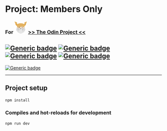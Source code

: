 # Project: Members Only
### For <img src="./odin-logo.svg"  width="40" height="40"> [>> The Odin Project <<](https://www.theodinproject.com/)
## [![Generic badge](https://img.shields.io/badge/Used-HTML-GREEN.svg?style=plastic&logo=Pug)](https://developer.mozilla.org/en-US/docs/Web/Guide/HTML/HTML5) [![Generic badge](https://img.shields.io/badge/Used-CSS-BLUE.svg?style=plastic&logo=CSS3)](https://www.tutorialrepublic.com/css-tutorial/) [![Generic badge](https://img.shields.io/badge/Used-JavaScript-YELLOW.svg?style=plastic&logo=JavaScript)](https://developer.mozilla.org/en-US/docs/Web/JavaScript) [![Generic badge](https://img.shields.io/badge/Used-Node.js-BRIGHTGREEN.svg?style=plastic&logo=Node.js)](https://nodejs.org/)

[![Generic badge](https://img.shields.io/badge/Live%20demo%20at-Heroku-BLUEVIOLET.svg?style=for-the-badge&logo=GitHub)](https://calm-journey-96640.herokuapp.com/)

<hr>

## Project setup
```
npm install
```

### Compiles and hot-reloads for development
```
npm run dev
```
